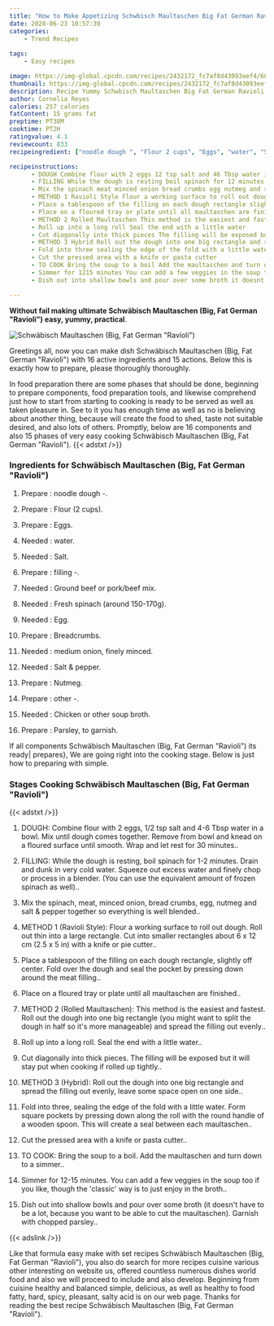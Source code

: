 ```yaml
---
title: "How to Make Appetizing Schwbisch Maultaschen Big Fat German Ravioli"
date: 2020-06-23 10:57:39
categories:
    - Trend Recipes
    
tags:
    - Easy recipes

image: https://img-global.cpcdn.com/recipes/2432172_fc7af8d43093eef4/680x482cq70/schwabisch-maultaschen-big-fat-german-ravioli-recipe-main-photo.jpg
thumbnail: https://img-global.cpcdn.com/recipes/2432172_fc7af8d43093eef4/350x250cq70/schwabisch-maultaschen-big-fat-german-ravioli-recipe-main-photo.jpg
description: Recipe Yummy Schwbisch Maultaschen Big Fat German Ravioli with 16 ingredients and 15 stages of easy cooking.
author: Cornelia Reyes
calories: 257 calories
fatContent: 15 grams fat
preptime: PT38M
cooktime: PT2H
ratingvalue: 4.1
reviewcount: 833
recipeingredient: ["noodle dough ", "Flour 2 cups", "Eggs", "water", "Salt", "filling ", "Ground beef or porkbeef mix", "Fresh spinach around 150170g", "Egg", "Breadcrumbs", "medium onion finely minced", "Salt  pepper", "Nutmeg", "other ", "Chicken or other soup broth", "Parsley to garnish"]

recipeinstructions: 
      - DOUGH Combine flour with 2 eggs 12 tsp salt and 46 Tbsp water in a bowl Mix until dough comes together Remove from bowl and knead on a floured surface until smooth Wrap and let rest for 30 minutes 
      - FILLING While the dough is resting boil spinach for 12 minutes Drain and dunk in very cold water Squeeze out excess water and finely chop or process in a blender You can use the equivalent amount of frozen spinach as well 
      - Mix the spinach meat minced onion bread crumbs egg nutmeg and salt  pepper together so everything is well blended 
      - METHOD 1 Ravioli Style Flour a working surface to roll out dough Roll out thin into a large rectangle Cut into smaller rectangles about 6 x 12 cm 25 x 5 in with a knife or pie cutter 
      - Place a tablespoon of the filling on each dough rectangle slightly off center Fold over the dough and seal the pocket by pressing down around the meat filling 
      - Place on a floured tray or plate until all maultaschen are finished 
      - METHOD 2 Rolled Maultaschen This method is the easiest and fastest Roll out the dough into one big rectangle you might want to split the dough in half so its more manageable and spread the filling out evenly 
      - Roll up into a long roll Seal the end with a little water 
      - Cut diagonally into thick pieces The filling will be exposed but it will stay put when cooking if rolled up tightly 
      - METHOD 3 Hybrid Roll out the dough into one big rectangle and spread the filling out evenly leave some space open on one side 
      - Fold into three sealing the edge of the fold with a little water Form square pockets by pressing down along the roll with the round handle of a wooden spoon This will create a seal between each maultaschen 
      - Cut the pressed area with a knife or pasta cutter 
      - TO COOK Bring the soup to a boil Add the maultaschen and turn down to a simmer 
      - Simmer for 1215 minutes You can add a few veggies in the soup too if you like though the classic way is to just enjoy in the broth 
      - Dish out into shallow bowls and pour over some broth it doesnt have to be a lot because you want to be able to cut the maultaschen Garnish with chopped parsley

---
```




**Without fail making ultimate Schwäbisch Maultaschen (Big, Fat German &#34;Ravioli&#34;) easy, yummy, practical**. 


![Schwäbisch Maultaschen (Big, Fat German &#34;Ravioli&#34;)](https://img-global.cpcdn.com/recipes/2432172_fc7af8d43093eef4/680x482cq70/schwabisch-maultaschen-big-fat-german-ravioli-recipe-main-photo.jpg "Schwäbisch Maultaschen (Big, Fat German &#34;Ravioli&#34;)")




Greetings all, now you can make dish Schwäbisch Maultaschen (Big, Fat German &#34;Ravioli&#34;) with 16 active ingredients and 15 actions. Below this is exactly how to prepare, please thoroughly thoroughly.

In food preparation there are some phases that should be done, beginning to prepare components, food preparation tools, and likewise comprehend just how to start from starting to cooking is ready to be served as well as taken pleasure in. See to it you has enough time as well as no is believing about another thing, because will create the food to shed, taste not suitable desired, and also lots of others. Promptly, below are 16 components and also 15 phases of very easy cooking Schwäbisch Maultaschen (Big, Fat German &#34;Ravioli&#34;).
{{< adstxt />}}

### Ingredients for Schwäbisch Maultaschen (Big, Fat German &#34;Ravioli&#34;)


1. Prepare  : noodle dough -.

1. Prepare  : Flour (2 cups).

1. Prepare  : Eggs.

1. Needed  : water.

1. Needed  : Salt.

1. Prepare  : filling -.

1. Needed  : Ground beef or pork/beef mix.

1. Needed  : Fresh spinach (around 150-170g).

1. Needed  : Egg.

1. Prepare  : Breadcrumbs.

1. Needed  : medium onion, finely minced.

1. Needed  : Salt &amp; pepper.

1. Prepare  : Nutmeg.

1. Prepare  : other -.

1. Needed  : Chicken or other soup broth.

1. Prepare  : Parsley, to garnish.



If all components Schwäbisch Maultaschen (Big, Fat German &#34;Ravioli&#34;) its ready| prepares}, We are going right into the cooking stage. Below is just how to preparing with simple.

### Stages Cooking Schwäbisch Maultaschen (Big, Fat German &#34;Ravioli&#34;)

{{< adstxt />}}


1. DOUGH: Combine flour with 2 eggs, 1/2 tsp salt and 4-6 Tbsp water in a bowl. Mix until dough comes together. Remove from bowl and knead on a floured surface until smooth. Wrap and let rest for 30 minutes..



1. FILLING: While the dough is resting, boil spinach for 1-2 minutes. Drain and dunk in very cold water. Squeeze out excess water and finely chop or process in a blender. (You can use the equivalent amount of frozen spinach as well)..



1. Mix the spinach, meat, minced onion, bread crumbs, egg, nutmeg and salt &amp; pepper together so everything is well blended..



1. METHOD 1 (Ravioli Style): Flour a working surface to roll out dough. Roll out thin into a large rectangle. Cut into smaller rectangles about 6 x 12 cm (2.5 x 5 in) with a knife or pie cutter..



1. Place a tablespoon of the filling on each dough rectangle, slightly off center. Fold over the dough and seal the pocket by pressing down around the meat filling..



1. Place on a floured tray or plate until all maultaschen are finished..



1. METHOD 2 (Rolled Maultaschen): This method is the easiest and fastest. Roll out the dough into one big rectangle (you might want to split the dough in half so it&#39;s more manageable) and spread the filling out evenly..



1. Roll up into a long roll. Seal the end with a little water..



1. Cut diagonally into thick pieces. The filling will be exposed but it will stay put when cooking if rolled up tightly..



1. METHOD 3 (Hybrid): Roll out the dough into one big rectangle and spread the filling out evenly, leave some space open on one side..



1. Fold into three, sealing the edge of the fold with a little water. Form square pockets by pressing down along the roll with the round handle of a wooden spoon. This will create a seal between each maultaschen..



1. Cut the pressed area with a knife or pasta cutter..



1. TO COOK: Bring the soup to a boil. Add the maultaschen and turn down to a simmer..



1. Simmer for 12-15 minutes. You can add a few veggies in the soup too if you like, though the &#39;classic&#39; way is to just enjoy in the broth..



1. Dish out into shallow bowls and pour over some broth (it doesn&#39;t have to be a lot, because you want to be able to cut the maultaschen). Garnish with chopped parsley..





{{< adslink />}}

Like that formula easy make with set recipes Schwäbisch Maultaschen (Big, Fat German &#34;Ravioli&#34;), you also do search for more recipes cuisine various other interesting on website us, offered countless numerous dishes world food and also we will proceed to include and also develop. Beginning from cuisine healthy and balanced simple, delicious, as well as healthy to food fatty, hard, spicy, pleasant, salty acid is on our web page. Thanks for reading the best recipe Schwäbisch Maultaschen (Big, Fat German &#34;Ravioli&#34;).
